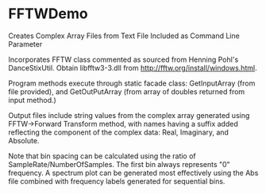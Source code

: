 # FFTWDemo
Creates Complex Array Files from Text File Included as Command Line Parameter

Incorporates FFTW class commented as sourced from Henning Pohl's DanceStixUtil. Obtain libfftw3-3.dll from http://fftw.org/install/windows.html.

Program methods execute through static facade class:  GetInputArray (from file provided), and GetOutPutArray (from  array of doubles returned from input method.)

Output files include string values from the complex array generated using FFTW->Forward Transform method, with names having a suffix added reflecting the component of the complex data: Real, Imaginary, and Absolute.

Note that bin spacing can be calculated using the ratio of SampleRate/NumberOfSamples.  The first bin always represents "0" frequency.  A spectrum plot can be generated most effectively using the Abs file combined with frequency labels generated for sequential bins.
